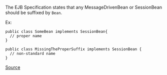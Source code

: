 The EJB Specification states that any MessageDrivenBean or SessionBean should be suffixed by `Bean`.

Ex:

```
public class SomeBean implements SessionBean{
  // proper name
}

public class MissingTheProperSuffix implements SessionBean {
  // non-standard name
}
```

[Source](https://pmd.github.io/pmd-5.3.3/pmd-java/rules/java/j2ee.html#MDBAndSessionBeanNamingConvention)
